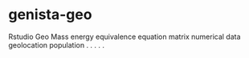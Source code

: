 # genista-geo
Rstudio Geo Mass energy equivalence equation matrix numerical data geolocation population
.
.
.
.
.
